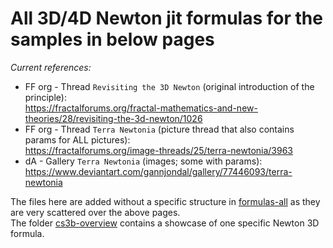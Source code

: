 # All 3D/4D Newton jit formulas for the samples in below pages   
   
*Current references:*   
- FF org - Thread `Revisiting the 3D Newton` (original introduction of the principle):   
  https://fractalforums.org/fractal-mathematics-and-new-theories/28/revisiting-the-3d-newton/1026   
- FF org - Thread `Terra Newtonia` (picture thread that also contains params for ALL pictures):   
  https://fractalforums.org/image-threads/25/terra-newtonia/3963   
- dA - Gallery `Terra Newtonia` (images; some with params):   
  https://www.deviantart.com/gannjondal/gallery/77446093/terra-newtonia   
      
The files here are added without a specific structure in [formulas-all](./formulas-all/) as they are very scattered over the above pages.   
The folder [cs3b-overview](./cs3b-overview) contains a showcase of one specific Newton 3D formula.   
